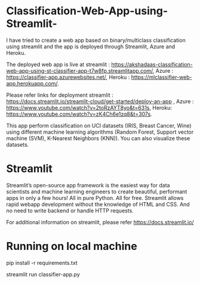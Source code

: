 # Classification-Web-App-using-Streamlit-
I have tried to create a web app based on binary/multiclass classification using streamlit and the app is deployed through Streamlit, Azure and Heroku.

The deployed web app is live at streamlit : https://akshadaas-classification-web-app-using-st-classifier-app-t7w8fp.streamlitapp.com/, Azure : https://classifier-app.azurewebsites.net/, Heroku : https://mlclassifier-web-app.herokuapp.com/. 

Please refer links for deployment streamlit : https://docs.streamlit.io/streamlit-cloud/get-started/deploy-an-app , Azure : https://www.youtube.com/watch?v=2toRzAYT8yo&t=631s,  Heroku: https://www.youtube.com/watch?v=zK4Ch6e1zq8&t=307s.

This app perform classification on UCI datasets (IRIS, Breast Cancer, Wine) using different machine learning algorithms (Random Forest, Support vector machine (SVM), K-Nearest Neighbors (KNN)). You can also visualize these datasets. 

# Streamlit
Streamlit’s open-source app framework is the easiest way for data scientists and machine learning engineers to create beautiful, performant apps in only a few hours! All in pure Python. All for free. Streamlit allows rapid webapp development without the knowledge of HTML and CSS. And no need to write backend or handle HTTP requests. 

For additional information on streamlit, please refer https://docs.streamlit.io/

# Running on local machine

pip install -r requirements.txt

streamlit run classifier-app.py


